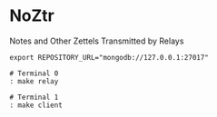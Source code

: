 # NoZtr

Notes and Other Zettels Transmitted by Relays

```shell
export REPOSITORY_URL="mongodb://127.0.0.1:27017"

# Terminal 0
: make relay

# Terminal 1
: make client
```
